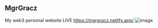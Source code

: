 ## MgrGracz

My web3 personal  website
LIVE https://mgrgracz.netlify.app/
![image](https://user-images.githubusercontent.com/28570039/208173559-f3dcb605-23ca-4415-bf1c-65da4d87805a.png)



